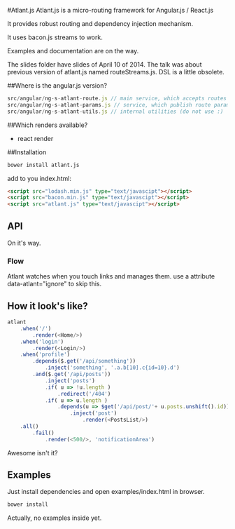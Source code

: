 #Atlant.js
Atlant.js is a micro-routing framework for Angular.js / React.js

It provides robust routing and dependency injection mechanism. 

It uses bacon.js streams to work.

Examples and documentation are on the way.

The slides folder have slides of April 10 of 2014. 
The talk was about previous version of atlant.js named routeStreams.js.
DSL is a little obsolete.

##Where is the angular.js version?

```js
src/angular/ng-s-atlant-route.js // main service, which accepts routes declarations.
src/angular/ng-s-atlant-params.js // service, which publish route params info
src/angular/ng-s-atlant-utils.js // internal utilities (do not use :)
```

##Which renders available?

- react render

##Installation

```sh
bower install atlant.js
```


add to you index.html:

```html
<script src="lodash.min.js" type="text/javascipt"></script>
<script src="bacon.min.js" type="text/javascipt"></script>
<script src="atlant.js" type="text/javascipt"></script>
```

## API

On it's way.

### Flow

Atlant watches when you touch links and manages them. 
use a attribute data-atlant="ignore" to skip this.

## How it look's like?

```js
atlant 
    .when('/')   
        .render(<Home/>)  
    .when('login')  
        .render(<Login/>)  
    .when('profile')  
        .depends($.get('/api/something'))  
            .inject('something', '.a.b[10].c{id=10}.d')  
        .and($.get('/api/posts'))  
            .inject('posts')  
            .if( u => !u.length )  
                .redirect('/404')  
            .if( u => u.length )  
                .depends(u => $get('/api/post/'+ u.posts.unshift().id))  
                    .inject('post')  
                        .render(<PostsList/>)  
    .all()  
        .fail()  
            .render(<500/>, 'notificationArea')  
```

Awesome isn't it?

## Examples

Just install dependencies and open examples/index.html in browser.
```sh
bower install
```

Actually, no examples inside yet.


